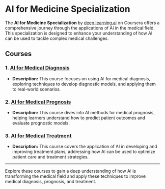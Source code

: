 # AI for Medicine Specialization

The **AI for Medicine Specialization** by [deep learning.ai](https://www.coursera.org/specializations/ai-for-medicine) on Coursera offers a comprehensive journey through the applications of AI in the medical field. This specialization is designed to enhance your understanding of how AI can be used to tackle complex medical challenges. 

## Courses

### 1. [AI for Medical Diagnosis](https://www.coursera.org/learn/ai-for-medical-diagnosis)
- **Description:** This course focuses on using AI for medical diagnosis, exploring techniques to develop diagnostic models, and applying them to real-world scenarios.

### 2. [AI for Medical Prognosis](https://www.coursera.org/learn/ai-for-medical-prognosis)
- **Description:** This course dives into AI methods for medical prognosis, helping learners understand how to predict patient outcomes and evaluate prognostic models.

### 3. [AI for Medical Treatment](https://www.coursera.org/learn/ai-for-medical-treatment)
- **Description:** This course covers the application of AI in developing and improving treatment plans, addressing how AI can be used to optimize patient care and treatment strategies.

---

Explore these courses to gain a deep understanding of how AI is transforming the medical field and apply these techniques to improve medical diagnosis, prognosis, and treatment.
